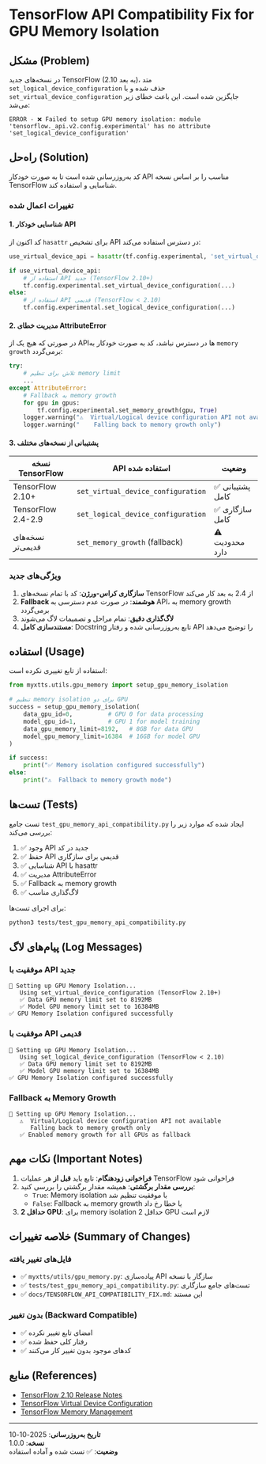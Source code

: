 # TensorFlow API Compatibility Fix for GPU Memory Isolation

## مشکل (Problem)

در نسخه‌های جدید TensorFlow (2.10 به بعد)، متد `set_logical_device_configuration` حذف شده و با `set_virtual_device_configuration` جایگزین شده است. این باعث خطای زیر می‌شد:

```
ERROR - ❌ Failed to setup GPU memory isolation: module 'tensorflow._api.v2.config.experimental' has no attribute 'set_logical_device_configuration'
```

## راه‌حل (Solution)

کد به‌روزرسانی شده است تا به صورت خودکار API مناسب را بر اساس نسخه TensorFlow شناسایی و استفاده کند.

### تغییرات اعمال شده

#### 1. شناسایی خودکار API

کد اکنون از `hasattr` برای تشخیص API در دسترس استفاده می‌کند:

```python
use_virtual_device_api = hasattr(tf.config.experimental, 'set_virtual_device_configuration')

if use_virtual_device_api:
    # استفاده از API جدید (TensorFlow 2.10+)
    tf.config.experimental.set_virtual_device_configuration(...)
else:
    # استفاده از API قدیمی (TensorFlow < 2.10)
    tf.config.experimental.set_logical_device_configuration(...)
```

#### 2. مدیریت خطای AttributeError

در صورتی که هیچ یک از APIها در دسترس نباشد، کد به صورت خودکار به `memory growth` برمی‌گردد:

```python
try:
    # تلاش برای تنظیم memory limit
    ...
except AttributeError:
    # Fallback به memory growth
    for gpu in gpus:
        tf.config.experimental.set_memory_growth(gpu, True)
    logger.warning("⚠️  Virtual/Logical device configuration API not available")
    logger.warning("    Falling back to memory growth only")
```

#### 3. پشتیبانی از نسخه‌های مختلف

| نسخه TensorFlow | API استفاده شده | وضعیت |
|----------------|-----------------|-------|
| TensorFlow 2.10+ | `set_virtual_device_configuration` | ✅ پشتیبانی کامل |
| TensorFlow 2.4-2.9 | `set_logical_device_configuration` | ✅ سازگاری کامل |
| نسخه‌های قدیمی‌تر | `set_memory_growth` (fallback) | ⚠️ محدودیت دارد |

### ویژگی‌های جدید

1. **سازگاری کراس-ورژن**: کد با تمام نسخه‌های TensorFlow از 2.4 به بعد کار می‌کند
2. **Fallback هوشمند**: در صورت عدم دسترسی به API، به memory growth برمی‌گردد
3. **لاگ‌گذاری دقیق**: تمام مراحل و تصمیمات لاگ می‌شوند
4. **مستندسازی کامل**: Docstring تابع به‌روزرسانی شده و رفتار API را توضیح می‌دهد

## استفاده (Usage)

استفاده از تابع تغییری نکرده است:

```python
from myxtts.utils.gpu_memory import setup_gpu_memory_isolation

# تنظیم memory isolation برای دو GPU
success = setup_gpu_memory_isolation(
    data_gpu_id=0,          # GPU 0 for data processing
    model_gpu_id=1,         # GPU 1 for model training
    data_gpu_memory_limit=8192,   # 8GB for data GPU
    model_gpu_memory_limit=16384  # 16GB for model GPU
)

if success:
    print("✅ Memory isolation configured successfully")
else:
    print("⚠️  Fallback to memory growth mode")
```

## تست‌ها (Tests)

تست جامع `test_gpu_memory_api_compatibility.py` ایجاد شده که موارد زیر را بررسی می‌کند:

1. ✅ وجود API جدید در کد
2. ✅ حفظ API قدیمی برای سازگاری
3. ✅ شناسایی API با hasattr
4. ✅ مدیریت AttributeError
5. ✅ Fallback به memory growth
6. ✅ لاگ‌گذاری مناسب

برای اجرای تست‌ها:

```bash
python3 tests/test_gpu_memory_api_compatibility.py
```

## پیام‌های لاگ (Log Messages)

### موفقیت با API جدید
```
🎯 Setting up GPU Memory Isolation...
   Using set_virtual_device_configuration (TensorFlow 2.10+)
   ✅ Data GPU memory limit set to 8192MB
   ✅ Model GPU memory limit set to 16384MB
✅ GPU Memory Isolation configured successfully
```

### موفقیت با API قدیمی
```
🎯 Setting up GPU Memory Isolation...
   Using set_logical_device_configuration (TensorFlow < 2.10)
   ✅ Data GPU memory limit set to 8192MB
   ✅ Model GPU memory limit set to 16384MB
✅ GPU Memory Isolation configured successfully
```

### Fallback به Memory Growth
```
🎯 Setting up GPU Memory Isolation...
   ⚠️  Virtual/Logical device configuration API not available
      Falling back to memory growth only
   ✅ Enabled memory growth for all GPUs as fallback
```

## نکات مهم (Important Notes)

1. **فراخوانی زودهنگام**: تابع باید **قبل از** هر عملیات TensorFlow فراخوانی شود
2. **بررسی مقدار برگشتی**: همیشه مقدار برگشتی را بررسی کنید:
   - `True`: Memory isolation با موفقیت تنظیم شد
   - `False`: Fallback به memory growth یا خطا رخ داد
3. **حداقل 2 GPU**: برای memory isolation حداقل 2 GPU لازم است

## خلاصه تغییرات (Summary of Changes)

### فایل‌های تغییر یافته
- ✅ `myxtts/utils/gpu_memory.py`: پیاده‌سازی API سازگار با نسخه
- ✅ `tests/test_gpu_memory_api_compatibility.py`: تست‌های جامع سازگاری
- ✅ `docs/TENSORFLOW_API_COMPATIBILITY_FIX.md`: این مستند

### بدون تغییر (Backward Compatible)
- ✅ امضای تابع تغییر نکرده
- ✅ رفتار کلی حفظ شده
- ✅ کدهای موجود بدون تغییر کار می‌کنند

## منابع (References)

- [TensorFlow 2.10 Release Notes](https://github.com/tensorflow/tensorflow/releases/tag/v2.10.0)
- [TensorFlow Virtual Device Configuration](https://www.tensorflow.org/api_docs/python/tf/config/experimental/VirtualDeviceConfiguration)
- [TensorFlow Memory Management](https://www.tensorflow.org/guide/gpu#limiting_gpu_memory_growth)

---

**تاریخ به‌روزرسانی**: 2025-10-10  
**نسخه**: 1.0.0  
**وضعیت**: ✅ تست شده و آماده استفاده
